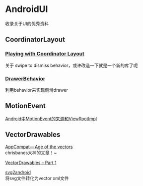 # AndroidUI
收录关于UI的优秀资料




## CoordinatorLayout

### [Playing with Coordinator Layout](https://medium.com/@shemag8/playing-with-coordinator-layout-65accaba91bf#.nk4pt3ylu)  
关于 swipe to dismiss behavior，或许改造一下就是一个新的库了呢  

### [DrawerBehavior](https://github.com/JakeWharton/DrawerBehavior)
利用behavior来实现侧滑drawer


## MotionEvent

[Android中MotionEvent的来源和ViewRootImpl](http://blog.csdn.net/singwhatiwanna/article/details/50775201)

## VectorDrawables
[AppCompat — Age of the vectors
](https://medium.com/@chrisbanes/appcompat-v23-2-age-of-the-vectors-91cbafa87c88#.x057lap3l)    
chrisbanes大神的文章！~  

[VectorDrawables – Part 1
](https://blog.stylingandroid.com/vectordrawables-part-1/)  

[svg2android](http://inloop.github.io/svg2android/)  
将svg文件转化为vector xml文件

